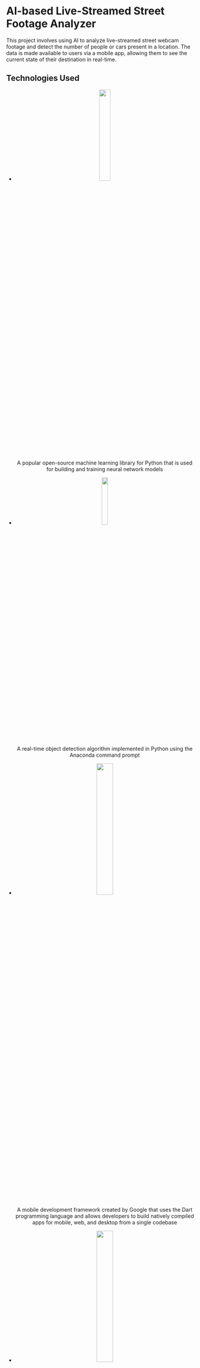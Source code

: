 # AI-based Live-Streamed Street Footage Analyzer

This project involves using AI to analyze live-streamed street webcam footage and detect the number of people or cars present in a location. The data is made available to users via a mobile app, allowing them to see the current state of their destination in real-time.

## Technologies Used


- <p align="center">
   <img src="https://github.com/pytorch/pytorch/raw/master/docs/source/_static/img/pytorch-logo-dark.png " width=25% height=25%>
   
   <p align="center" > A popular open-source machine learning library for Python that is used for building and training neural network models </p> 
  </p>
    
- <p align="center">
   <img src="https://www.comet.com/docs/v2/img/icons/integrations/yolov5-logo.svg" width=18% height=18%>
   
   <p align="center" >A real-time object detection algorithm implemented in Python using the Anaconda command prompt </p> 
  </p>
  
- <p align="center">
   <img src="https://miro.medium.com/max/800/0*YjRQsNMVzKCvhBFX.png" width=30% height=30% >
   
   <p align="center" >A mobile development framework created by Google that uses the Dart programming language and allows developers to build natively compiled apps for mobile, web, and desktop from a single codebase </p> 
  </p>
     
- <p align="center">
   <img src="https://upload.wikimedia.org/wikipedia/commons/b/bd/Firebase_Logo.png" width=30% height=30% >
     
     <p align="center"> A Google-managed platform that provides a range of tools and services for building and managing mobile and web applications. The real-time database feature is used in this project to provide users with up-to-date information about crowd levels at their destination </p>
     </p>
    

- <p align="center">
  <img src="https://behind-the-scenes.net/wp-content/uploads/raspberry-pi-wi-fi-1024x512.jpg" width=20% height=20% >
  
  <p align="center"> A small, low-cost computer that can be used for a variety of applications, including streaming video to the cloud via WiFi </p>
  </p>
  
- <p align="center"> 
   <img src="https://i.ibb.co/4fSnNNj/1-Tp-MP0-R6hz-Fx-Zdy-Cdl-XMZm-Q-2.png" width=40% height=40% >

   <p align="center"> A cloud computing platform offered by Google that provides a range of services and tools for building and running applications. In this project, GCP is used as the environment for running the AI processing tasks </p>
   </p>

## Getting Started

1. Install the required dependencies: Check requirements.txt

